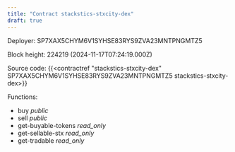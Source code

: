 ```yaml
---
title: "Contract stackstics-stxcity-dex"
draft: true
---
```

Deployer: SP7XAX5CHYM6V1SYHSE83RYS9ZVA23MNTPNGMTZ5


 



Block height: 224219 (2024-11-17T07:24:19.000Z)

Source code: {{<contractref "stackstics-stxcity-dex" SP7XAX5CHYM6V1SYHSE83RYS9ZVA23MNTPNGMTZ5 stackstics-stxcity-dex>}}

Functions:

* buy _public_
* sell _public_
* get-buyable-tokens _read_only_
* get-sellable-stx _read_only_
* get-tradable _read_only_
